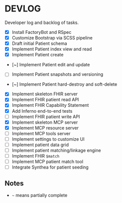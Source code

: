 # DEVLOG

Developer log and backlog of tasks.

- [x] Install FactoryBot and RSpec
- [x] Customize Bootstrap via SCSS pipeline
- [x] Draft initial Patient schema
- [x] Implement Patient index view and read
- [x] Implement Patient create
- [~] Implement Patient edit and update
- [ ] Implement Patient snapshots and versioning
- [~] Implement Patient hard-destroy and soft-delete
- [x] Implement skeleton FHIR server
- [x] Implement FHIR patient read API
- [x] Implement FHIR Capability Statement
- [x] Add Inferno end-to-end tests
- [ ] Implement FHIR patient write API
- [x] Implement skeleton MCP server
- [x] Implement MCP resource server
- [ ] Implement MCP tools server
- [ ] Implement settings to customize UI
- [ ] Implement patient data grid
- [ ] Implement patient matching/linkage engine
- [ ] Implement FHIR `$match`
- [ ] Implement MCP patient match tool
- [ ] Integrate Synthea for patient seeding

## Notes

- `~` means partially complete
